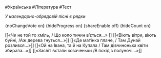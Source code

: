 #Українська #Література #Тест

*У календарно-обрядовій пісні є рядки*

{noChangeVote on}
{hideProgress on}
{shareEnable off}
{hideCount on}

[[«Чи не той то хміль, / Що коло тичин в’ється…» ]]
[[«Віють вітри, віють буйні, /Аж дерева гнуться…»]]
[[«Де матінка плаче, / Там Дунай розлився…»]]
[[«Ой на Івана, та й на Купала / Там дівчинонька квіти збирала…»]]
[[«Засвіт встали козаченьки /В похід з полуночі…»]]
